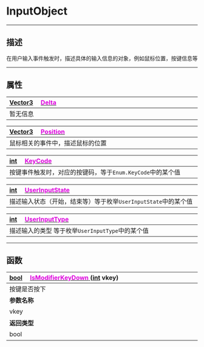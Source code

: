 # InputObject 
------------------------------------------------------------------------------------------
## 描述

在用户输入事件触发时，描述具体的输入信息的对象，例如鼠标位置，按键信息等

------------------------------------------------------------------------------------------
## 属性

|<div style="width:1125px">[Vector3](/Api/DataType/Vector3.md) &emsp;[<font color="dd00dd">Delta</font>]()</div>|
|:---|
|暂无信息|

|<div style="width:1125px">[Vector3](/Api/DataType/Vector3.md) &emsp;[<font color="dd00dd">Position</font>]()</div>|
|:---|
|鼠标相关的事件中，描述鼠标的位置|


|<div style="width:1125px">[int](/Api/DataType/Int.md) &emsp;[<font color="dd00dd">KeyCode</font>]()</div>|
|:---|
|按键事件触发时，对应的按键码，等于`Enum.KeyCode`中的某个值|

|<div style="width:1125px">[int](/Api/DataType/Int.md) &emsp;[<font color="dd00dd">UserInputState</font>]()</div>|
|:---|
|描述输入状态（开始，结束等）等于枚举`UserInputState`中的某个值|

|<div style="width:1125px">[int](/Api/DataType/Int.md) &emsp;[<font color="dd00dd">UserInputType</font>]()</div>|
|:---|
|描述输入的类型 等于枚举`UserInputType`中的某个值|

------------------------------------------------------------------------------------------
## 函数

|<div style="width:500px">[bool](/Api/DataType/Bool.md) &emsp;[<font color="dd00dd">IsModifierKeyDown</font> ]() ([int](/Api/DataType/Int.md) vkey)</div>|<div style="width:100px"></div>|<div style="width:45px"></div>|<div style="width:400px"></div>|
|:---|:---|:---|:---|
|按键是否按下||||
|**参数名称**|**类别**|**默认**|**描述**|
|vkey|int||按键值|
|**返回类型**|||**概要**|
|bool|||是否按下|


